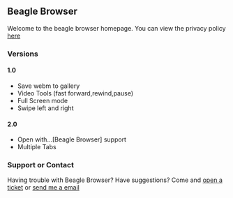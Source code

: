 ## Beagle Browser

Welcome to the beagle browser homepage. You can view the privacy policy [here](https://github.com/DijonLee/Beagle-Browser/blob/master/PrivacyPolicy)


### Versions
#### 1.0
* Save webm to gallery
* Video Tools (fast forward,rewind,pause)
* Full Screen mode
* Swipe left and right

#### 2.0
* Open with...[Beagle Browser] support
* Multiple Tabs

### Support or Contact

Having trouble with Beagle Browser? Have suggestions? Come and [open a ticket](https://github.com/DijonLee/Beagle-Browser/issues) or [send me a email](jovangiannilee------DELETE-DASHES------@gmail.com)

